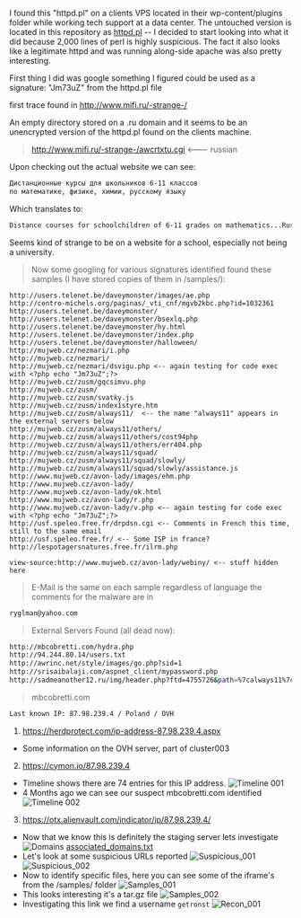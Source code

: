 I found this "httpd.pl" on a clients VPS located in their wp-content/plugins folder while working tech support at a data center. The untouched version is located in this repository as [httpd.pl](https://github.com/dostoevskylabs/OSINT/blob/master/httpd.pl/httpd.pl) -- I decided to start looking into what it did because 2,000 lines of perl is highly suspicious. The fact it also looks like a legitimate httpd and was running along-side apache was also pretty interesting.

First thing I did was google something I figured could be used as a signature: "Jm73uZ" from the httpd.pl file

first trace found in http://www.mifi.ru/-strange-/

An empty directory stored on a .ru domain and it seems to be an unencrypted version of the httpd.pl found on the clients machine.

> http://www.mifi.ru/-strange-/awcrtxtu.cgi <--- russian

Upon checking out the actual website we can see:
```bash
Дистанционные курсы для школьников 6-11 классов
по математике, физике, химии, русскому языку
```
Which translates to:
```bash
Distance courses for schoolchildren of 6-11 grades on mathematics...Russian language
```
Seems kind of strange to be on a website for a school, especially not being a university.

> Now some googling for various signatures identified found these samples (I have stored copies of them in /samples/):
```
http://users.telenet.be/daveymonster/images/ae.php
http://centro-michels.org/paginas/_vti_cnf/mgvb2kbc.php?id=1032361
http://users.telenet.be/daveymonster/
http://users.telenet.be/daveymonster/bsexlq.php
http://users.telenet.be/daveymonster/hy.html
http://users.telenet.be/daveymonster/index.php
http://users.telenet.be/daveymonster/halloween/
http://mujweb.cz/nezmari/i.php
http://mujweb.cz/nezmari/
http://mujweb.cz/nezmari/dsvigu.php <-- again testing for code exec with <?php echo "Jm73uZ";?> 
http://mujweb.cz/zusm/gqcsimvu.php
http://mujweb.cz/zusm/
http://mujweb.cz/zusm/svatky.js
http://mujweb.cz/zusm/index1styre.htm
http://mujweb.cz/zusm/always11/  <-- the name "always11" appears in the external servers below
http://mujweb.cz/zusm/always11/others/
http://mujweb.cz/zusm/always11/others/cost94php
http://mujweb.cz/zusm/always11/others/err404.php
http://mujweb.cz/zusm/always11/squad/
http://mujweb.cz/zusm/always11/squad/slowly/
http://mujweb.cz/zusm/always11/squad/slowly/assistance.js
http://www.mujweb.cz/avon-lady/images/ehm.php
http://www.mujweb.cz/avon-lady/
http://www.mujweb.cz/avon-lady/ok.html
http://www.mujweb.cz/avon-lady/r.php
http://www.mujweb.cz/avon-lady/v.php <-- again testing for code exec with <?php echo "Jm73uZ";?> 
http://usf.speleo.free.fr/drpdsn.cgi <-- Comments in French this time, still to the same email
http://usf.speleo.free.fr/ <-- Some ISP in france?
http://lespotagersnatures.free.fr/ilrm.php

view-source:http://www.mujweb.cz/avon-lady/webiny/ <-- stuff hidden here
```
> E-Mail is the same on each sample regardless of language the comments for the malware are in
```bash
ryglman@yahoo.com
```
> External Servers Found (all dead now):
```bash
http://mbcobretti.com/hydra.php
http://94.244.80.14/users.txt
http://awrinc.net/style/images/go.php?sid=1
http://srisaibalaji.com/aspnet_client/mypassword.php
http://sadmeanother12.ru/img/header.php?ftd=4755726&path=%7calways11%7cothers%7c&sys=UN&wrk=22
```
> mbcobretti.com
```bash
Last known IP: 87.98.239.4 / Poland / OVH
```
1.  https://herdprotect.com/ip-address-87.98.239.4.aspx
  * Some information on the OVH server, part of cluster003
2.  https://cymon.io/87.98.239.4
  * Timeline shows there are 74 entries for this IP address.
    ![Timeline 001](https://i.imgur.com/eyWrKvv.png)
  * 4 Months ago we can see our suspect mbcobretti.com identified
    ![Timeline 002](https://i.imgur.com/6OA6YIb.png)
3.  https://otx.alienvault.com/indicator/ip/87.98.239.4/
  * Now that we know this is definitely the staging server lets investigate
    ![Domains](https://i.imgur.com/IE2TP0i.png)
    [associated_domains.txt](https://github.com/dostoevskylabs/OSINT/blob/master/httpd.pl/associated_domains.txt)
  * Let's look at some suspicious URLs reported
    ![Suspicious_001](https://i.imgur.com/8psjn9f.png)
    ![Suspicious_002](https://i.imgur.com/WEKP3nH.png)
  * Now to identify specific files, here you can see some of the iframe's from the /samples/ folder
    ![Samples_001](https://i.imgur.com/c15sXTW.png)
  * This looks interesting it's a tar.gz file
    ![Samples_002](https://i.imgur.com/a7clATR.png)
  * Investigating this link we find a username `getronst`
    ![Recon_001](https://i.imgur.com/pzhVO9M.png)
